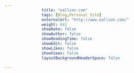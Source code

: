 ---
                title: "eallion.com"
                tags: [Blog,Personal Site]
                externalUrl: "http://www.eallion.com/"
                weight: 641
                showDate: false
                showAuthor: false
                showReadingTime: false
                showEdit: false
                showLikes: false
                showViews: false
                layoutBackgroundHeaderSpace: false
                ---
